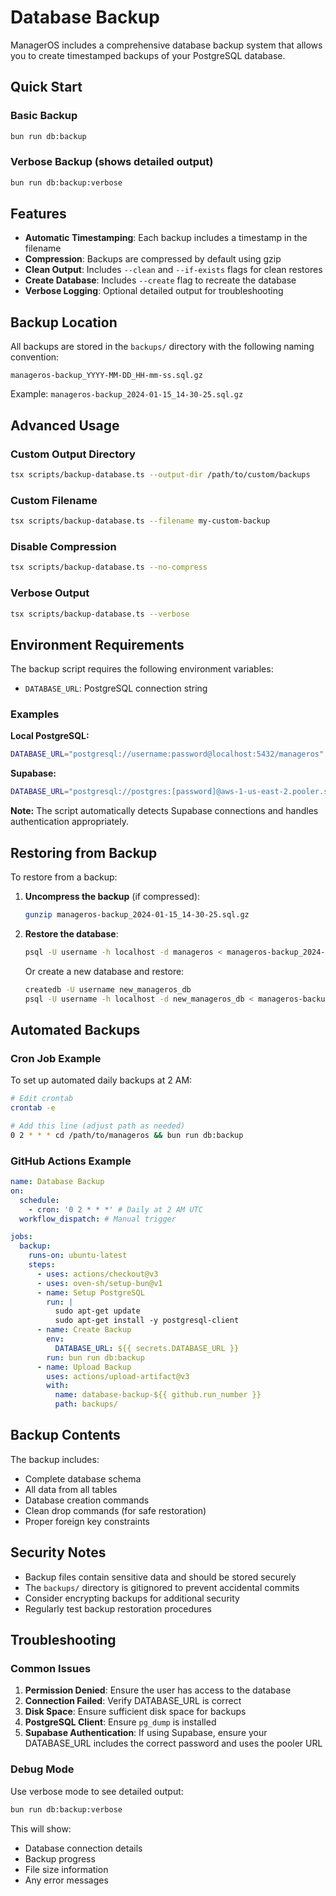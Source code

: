 # Database Backup

ManagerOS includes a comprehensive database backup system that allows you to create timestamped backups of your PostgreSQL database.

## Quick Start

### Basic Backup

```bash
bun run db:backup
```

### Verbose Backup (shows detailed output)

```bash
bun run db:backup:verbose
```

## Features

- **Automatic Timestamping**: Each backup includes a timestamp in the filename
- **Compression**: Backups are compressed by default using gzip
- **Clean Output**: Includes `--clean` and `--if-exists` flags for clean restores
- **Create Database**: Includes `--create` flag to recreate the database
- **Verbose Logging**: Optional detailed output for troubleshooting

## Backup Location

All backups are stored in the `backups/` directory with the following naming convention:

```
manageros-backup_YYYY-MM-DD_HH-mm-ss.sql.gz
```

Example: `manageros-backup_2024-01-15_14-30-25.sql.gz`

## Advanced Usage

### Custom Output Directory

```bash
tsx scripts/backup-database.ts --output-dir /path/to/custom/backups
```

### Custom Filename

```bash
tsx scripts/backup-database.ts --filename my-custom-backup
```

### Disable Compression

```bash
tsx scripts/backup-database.ts --no-compress
```

### Verbose Output

```bash
tsx scripts/backup-database.ts --verbose
```

## Environment Requirements

The backup script requires the following environment variables:

- `DATABASE_URL`: PostgreSQL connection string

### Examples

**Local PostgreSQL:**

```bash
DATABASE_URL="postgresql://username:password@localhost:5432/manageros"
```

**Supabase:**

```bash
DATABASE_URL="postgresql://postgres:[password]@aws-1-us-east-2.pooler.supabase.com:6543/postgres"
```

**Note:** The script automatically detects Supabase connections and handles authentication appropriately.

## Restoring from Backup

To restore from a backup:

1. **Uncompress the backup** (if compressed):

   ```bash
   gunzip manageros-backup_2024-01-15_14-30-25.sql.gz
   ```

2. **Restore the database**:

   ```bash
   psql -U username -h localhost -d manageros < manageros-backup_2024-01-15_14-30-25.sql
   ```

   Or create a new database and restore:

   ```bash
   createdb -U username new_manageros_db
   psql -U username -h localhost -d new_manageros_db < manageros-backup_2024-01-15_14-30-25.sql
   ```

## Automated Backups

### Cron Job Example

To set up automated daily backups at 2 AM:

```bash
# Edit crontab
crontab -e

# Add this line (adjust path as needed)
0 2 * * * cd /path/to/manageros && bun run db:backup
```

### GitHub Actions Example

```yaml
name: Database Backup
on:
  schedule:
    - cron: '0 2 * * *' # Daily at 2 AM UTC
  workflow_dispatch: # Manual trigger

jobs:
  backup:
    runs-on: ubuntu-latest
    steps:
      - uses: actions/checkout@v3
      - uses: oven-sh/setup-bun@v1
      - name: Setup PostgreSQL
        run: |
          sudo apt-get update
          sudo apt-get install -y postgresql-client
      - name: Create Backup
        env:
          DATABASE_URL: ${{ secrets.DATABASE_URL }}
        run: bun run db:backup
      - name: Upload Backup
        uses: actions/upload-artifact@v3
        with:
          name: database-backup-${{ github.run_number }}
          path: backups/
```

## Backup Contents

The backup includes:

- Complete database schema
- All data from all tables
- Database creation commands
- Clean drop commands (for safe restoration)
- Proper foreign key constraints

## Security Notes

- Backup files contain sensitive data and should be stored securely
- The `backups/` directory is gitignored to prevent accidental commits
- Consider encrypting backups for additional security
- Regularly test backup restoration procedures

## Troubleshooting

### Common Issues

1. **Permission Denied**: Ensure the user has access to the database
2. **Connection Failed**: Verify DATABASE_URL is correct
3. **Disk Space**: Ensure sufficient disk space for backups
4. **PostgreSQL Client**: Ensure `pg_dump` is installed
5. **Supabase Authentication**: If using Supabase, ensure your DATABASE_URL includes the correct password and uses the pooler URL

### Debug Mode

Use verbose mode to see detailed output:

```bash
bun run db:backup:verbose
```

This will show:

- Database connection details
- Backup progress
- File size information
- Any error messages
